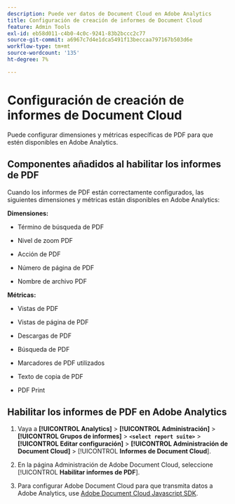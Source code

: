 ```yaml
---
description: Puede ver datos de Document Cloud en Adobe Analytics
title: Configuración de creación de informes de Document Cloud
feature: Admin Tools
exl-id: eb58d011-c4b0-4c0c-9241-83b2bccc2c77
source-git-commit: a6967c7d4e1dca5491f13beccaa797167b503d6e
workflow-type: tm+mt
source-wordcount: '135'
ht-degree: 7%

---
```


# Configuración de creación de informes de Document Cloud

Puede configurar dimensiones y métricas específicas de PDF para que estén disponibles en Adobe Analytics.

## Componentes añadidos al habilitar los informes de PDF

Cuando los informes de PDF están correctamente configurados, las siguientes dimensiones y métricas están disponibles en Adobe Analytics:

**Dimensiones:**

* Término de búsqueda de PDF

* Nivel de zoom PDF

* Acción de PDF

* Número de página de PDF

* Nombre de archivo PDF

**Métricas:**

* Vistas de PDF

* Vistas de página de PDF

* Descargas de PDF

* Búsqueda de PDF

* Marcadores de PDF utilizados

* Texto de copia de PDF

* PDF Print

## Habilitar los informes de PDF en Adobe Analytics

1. Vaya a **[!UICONTROL Analytics]** > **[!UICONTROL Administración]** > **[!UICONTROL Grupos de informes]** > **`<select report suite>`** > **[!UICONTROL Editar configuración]** > **[!UICONTROL Administración de Document Cloud]** > [!UICONTROL **Informes de Document Cloud**].

1. En la página Administración de Adobe Document Cloud, seleccione [!UICONTROL **Habilitar informes de PDF**].

1. Para configurar Adobe Document Cloud para que transmita datos a Adobe Analytics, use [Adobe Document Cloud Javascript SDK](https://www.adobe.io/apis/documentcloud/dcsdk.html).
